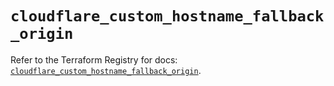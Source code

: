 # `cloudflare_custom_hostname_fallback_origin`

Refer to the Terraform Registry for docs: [`cloudflare_custom_hostname_fallback_origin`](https://registry.terraform.io/providers/cloudflare/cloudflare/5.6.0/docs/resources/custom_hostname_fallback_origin).
